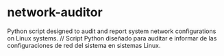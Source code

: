 # network-auditor
Python script designed to audit and report system network configurations on Linux systems. // Script Python diseñado para auditar e informar de las configuraciones de red del sistema en sistemas Linux.
